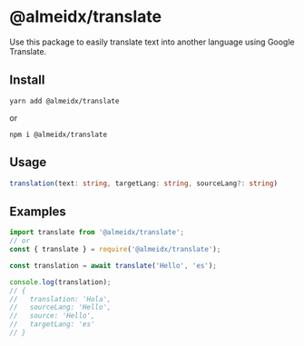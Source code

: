 # @almeidx/translate

Use this package to easily translate text into another language using Google Translate.

## Install
```
yarn add @almeidx/translate
```
or
```
npm i @almeidx/translate
```

## Usage
```ts
translation(text: string, targetLang: string, sourceLang?: string)
```

## Examples

```js
import translate from '@almeidx/translate';
// or
const { translate } = require('@almeidx/translate');

const translation = await translate('Hello', 'es');

console.log(translation);
// {
//   translation: 'Hola',
//   sourceLang: 'Hello',
//   source: 'Hello',
//   targetLang: 'es'
// }
```
